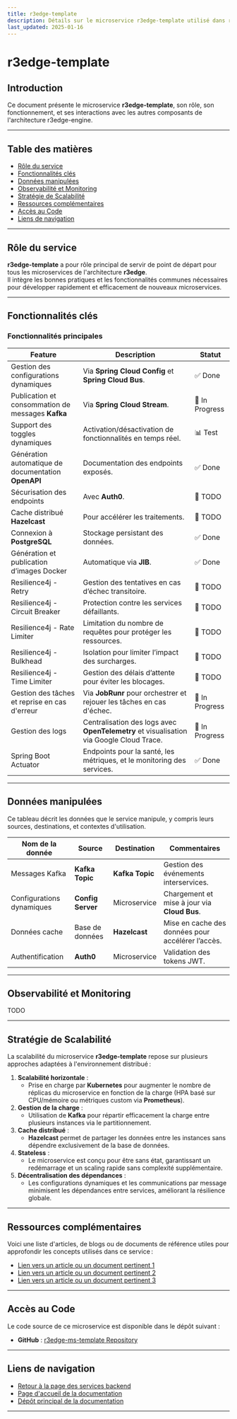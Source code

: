 ```yaml
---
title: r3edge-template
description: Détails sur le microservice r3edge-template utilisé dans r3edge-engine.
last_updated: 2025-01-16
---
```


# r3edge-template

## Introduction

Ce document présente le microservice **r3edge-template**, son rôle, son fonctionnement, et ses interactions avec les autres composants de l'architecture r3edge-engine.

---

## Table des matières

- [Rôle du service](#rôle-du-service)
- [Fonctionnalités clés](#fonctionnalités-clés)
- [Données manipulées](#données-manipulées)
- [Observabilité et Monitoring](#observabilité-et-monitoring)
- [Stratégie de Scalabilité](#stratégie-de-scalabilité)
- [Ressources complémentaires](#ressources-complémentaires)
- [Accès au Code](#accès-au-code)
- [Liens de navigation](#liens-de-navigation)

---

## Rôle du service

**r3edge-template** a pour rôle principal de servir de point de départ pour tous les microservices de l'architecture **r3edge**.\
Il intègre les bonnes pratiques et les fonctionnalités communes nécessaires pour développer rapidement et efficacement de nouveaux microservices.

---

## Fonctionnalités clés

### Fonctionnalités principales 

| Feature                                             | Description                                                                             | Statut         |
| --------------------------------------------------- | --------------------------------------------------------------------------------------- | -------------- |
| Gestion des configurations dynamiques               | Via **Spring Cloud Config** et **Spring Cloud Bus**.                                    | ✅ Done         |
| Publication et consommation de messages **Kafka**   | Via **Spring Cloud Stream**.                                                            | 🔄 In Progress |
| Support des toggles dynamiques                      | Activation/désactivation de fonctionnalités en temps réel.                              | 📊 Test        |
| Génération automatique de documentation **OpenAPI** | Documentation des endpoints exposés.                                                    | ✅ Done        |
| Sécurisation des endpoints                          | Avec **Auth0**.                                                                         | 📝 TODO        |
| Cache distribué **Hazelcast**                       | Pour accélérer les traitements.                                                         | 📝 TODO        |
| Connexion à **PostgreSQL**                          | Stockage persistant des données.                                                        | ✅ Done         |
| Génération et publication d’images Docker           | Automatique via **JIB**.                                                                | ✅ Done         |
| Resilience4j - Retry                                | Gestion des tentatives en cas d’échec transitoire.                                      | 📝 TODO        |
| Resilience4j - Circuit Breaker                      | Protection contre les services défaillants.                                             | 📝 TODO        |
| Resilience4j - Rate Limiter                         | Limitation du nombre de requêtes pour protéger les ressources.                          | 📝 TODO        |
| Resilience4j - Bulkhead                             | Isolation pour limiter l’impact des surcharges.                                         | 📝 TODO        |
| Resilience4j - Time Limiter                         | Gestion des délais d’attente pour éviter les blocages.                                  | 📝 TODO        |
| Gestion des tâches et reprise en cas d'erreur | Via **JobRunr** pour orchestrer et rejouer les tâches en cas d'échec. | 🔄 In Progress |
| Gestion des logs                                    | Centralisation des logs avec **OpenTelemetry** et visualisation via Google Cloud Trace. | 🔄 In Progress |
| Spring Boot Actuator                                | Endpoints pour la santé, les métriques, et le monitoring des services.                  | ✅ Done         |


---

## Données manipulées

Ce tableau décrit les données que le service manipule, y compris leurs sources, destinations, et contextes d'utilisation.

| **Nom de la donnée**      | **Source**      | **Destination** | **Commentaires**                                  |
| ------------------------- | --------------- | --------------- | ------------------------------------------------- |
| Messages Kafka            | **Kafka Topic**     | **Kafka Topic**     | Gestion des événements interservices.             |
| Configurations dynamiques | **Config Server**   | Microservice    | Chargement et mise à jour via **Cloud Bus**.          |
| Données cache             | Base de données | **Hazelcast**       | Mise en cache des données pour accélérer l’accès. |
| Authentification          | **Auth0**           | Microservice    | Validation des tokens JWT.                        |

---

## Observabilité et Monitoring

TODO

---

## Stratégie de Scalabilité

La scalabilité du microservice **r3edge-template** repose sur plusieurs approches adaptées à l'environnement distribué :

1. **Scalabilité horizontale** :
   - Prise en charge par **Kubernetes** pour augmenter le nombre de réplicas du microservice en fonction de la charge (HPA basé sur CPU/mémoire ou métriques custom via **Prometheus**).
2. **Gestion de la charge** :
   - Utilisation de **Kafka** pour répartir efficacement la charge entre plusieurs instances via le partitionnement.
3. **Cache distribué** :
   - **Hazelcast** permet de partager les données entre les instances sans dépendre exclusivement de la base de données.
4. **Stateless** :
   - Le microservice est conçu pour être sans état, garantissant un redémarrage et un scaling rapide sans complexité supplémentaire.
5. **Décentralisation des dépendances** :
   - Les configurations dynamiques et les communications par message minimisent les dépendances entre services, améliorant la résilience globale.

---

## Ressources complémentaires

Voici une liste d'articles, de blogs ou de documents de référence utiles pour approfondir les concepts utilisés dans ce service :

- [Lien vers un article ou un document pertinent 1](#)
- [Lien vers un article ou un document pertinent 2](#)
- [Lien vers un article ou un document pertinent 3](#)

---

## Accès au Code

Le code source de ce microservice est disponible dans le dépôt suivant :

- **GitHub** : [r3edge-ms-template Repository](https://github.com/dsissoko/r3edge-ms-template)

---

## Liens de navigation

- [Retour à la page des services backend](services-backend.md)
- [Page d'accueil de la documentation](index.md)
- [Dépôt principal de la documentation](https://github.com/dsissoko/r3edge-engine-docs)

---
